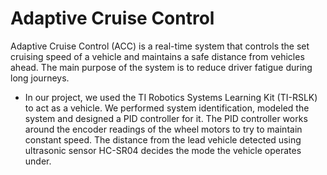 # Adaptive Cruise Control

Adaptive Cruise Control (ACC) is a real-time system that controls the set cruising speed of a vehicle and maintains a safe distance from vehicles ahead. The main purpose of the system is to reduce driver fatigue during long journeys.

* In our project, we used the TI Robotics Systems Learning Kit (TI-RSLK) to act as a vehicle.
We performed system identification, modeled the system and designed a PID controller for it. The PID controller works around the encoder readings of the wheel motors to try to maintain constant speed. The distance from the lead vehicle detected using ultrasonic sensor HC-SR04 decides the mode the vehicle operates under.
